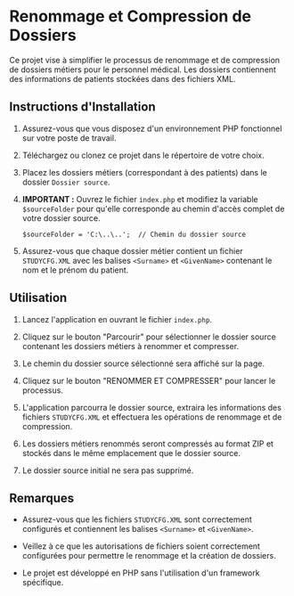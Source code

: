 # Renommage et Compression de Dossiers

Ce projet vise à simplifier le processus de renommage et de compression de dossiers métiers pour le personnel médical. Les dossiers contiennent des informations de patients stockées dans des fichiers XML.

## Instructions d'Installation

1. Assurez-vous que vous disposez d'un environnement PHP fonctionnel sur votre poste de travail.

2. Téléchargez ou clonez ce projet dans le répertoire de votre choix.

3. Placez les dossiers métiers (correspondant à des patients) dans le dossier `Dossier source`.

4. **IMPORTANT :** Ouvrez le fichier `index.php` et modifiez la variable `$sourceFolder` pour qu'elle corresponde au chemin d'accès complet de votre dossier source.

    ` $sourceFolder = 'C:\..\..';  // Chemin du dossier source `

5. Assurez-vous que chaque dossier métier contient un fichier `STUDYCFG.XML` avec les balises `<Surname>` et `<GivenName>` contenant le nom et le prénom du patient.

## Utilisation

1. Lancez l'application en ouvrant le fichier `index.php`.

2. Cliquez sur le bouton "Parcourir" pour sélectionner le dossier source contenant les dossiers métiers à renommer et compresser.

3. Le chemin du dossier source sélectionné sera affiché sur la page.

4. Cliquez sur le bouton "RENOMMER ET COMPRESSER" pour lancer le processus.

5. L'application parcourra le dossier source, extraira les informations des fichiers `STUDYCFG.XML` et effectuera les opérations de renommage et de compression.

6. Les dossiers métiers renommés seront compressés au format ZIP et stockés dans le même emplacement que le dossier source.

7. Le dossier source initial ne sera pas supprimé.

## Remarques

- Assurez-vous que les fichiers `STUDYCFG.XML` sont correctement configurés et contiennent les balises `<Surname>` et `<GivenName>`.

- Veillez à ce que les autorisations de fichiers soient correctement configurées pour permettre le renommage et la création de dossiers.

- Le projet est développé en PHP sans l'utilisation d'un framework spécifique.

